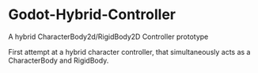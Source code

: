 # Godot-Hybrid-Controller
A hybrid CharacterBody2d/RigidBody2D Controller prototype


First attempt at a hybrid character controller, that simultaneously acts as a CharacterBody and RigidBody.
